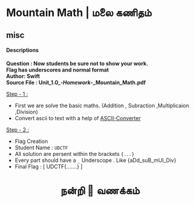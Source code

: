 # Mountain Math | மலை கணிதம்
## misc

#### Descriptions
**Question : Now students be sure not to show your work.**</br>
**Flag has underscores and normal format**</br>
**Author: Swift**</br>
**Source File : Unit_1.0_-_Homework_-_Mountain_Math.pdf**

<ins>Step - 1<ins> : 
- First we are solve the basic maths. (Addition , Subraction ,Multiplicaion ,Division)
- Convert ascii to text with a help of [ASCII-Converter](https://codebeautify.org/ascii-to-text) 

<ins>Step - 2<ins> : 
- Flag Creation
- Student Name : `UDCTF`
- All solution are persent within the brackets `{...}`
- Every part should have a `_` Underscope . Like {aDd_suB_mUl_Div}
- Final Flag : [ UDCTF{.......} ]
  
# <p align="center">நன்றி :pray: வணக்கம்</p>
